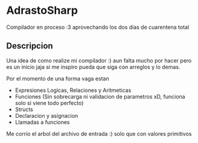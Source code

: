 # AdrastoSharp

Compilador en proceso :3 aprovechando los dos dias de cuarentena total

## Descripcion

Una idea de como realize mi compilador :) aun falta mucho por hacer pero es un inicio jaja si me inspiro pueda que siga con arreglos y lo demas.

Por el momento de una forma vaga estan
- Expresiones Logicas, Relaciones y Aritmeticas
- Funciones (Sin sobrecarga ni validacion de parametros xD, funciona solo si viene todo perfecto)
- Structs
- Declaracion y asignacion
- Llamadas a funciones


Me corrio el arbol del archivo de entrada :) solo que con valores primitivos 
